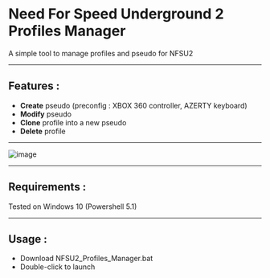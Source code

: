 # Need For Speed Underground 2 Profiles Manager

A simple tool to manage profiles and pseudo for NFSU2

---

## Features :
- **Create** pseudo (preconfig : XBOX 360 controller, AZERTY keyboard)
- **Modify** pseudo
- **Clone** profile into a new pseudo
- **Delete** profile

---

![image](https://github.com/user-attachments/assets/4da73a19-a852-4cae-b5c5-533239db27e9)

---

## Requirements : 
Tested on Windows 10 (Powershell 5.1)

---

## Usage : 
- Download NFSU2_Profiles_Manager.bat
- Double-click to launch
